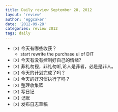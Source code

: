 ```yaml
---
title: Daily review September 28, 2012 
layout: 'review'
author: 'eggcaker'
date: '2012-09-28'
categories: review 2012
tags: daily
---
```



  * `[X]` 今天有哪些收获？ 
    * start rewrite the purchase ui of DIT 
  * `[X]` 今天有没有控制好自己的情绪? 
  * `[X]` 非礼勿视，非礼勿听,论人是非者，必是是非人。 
  * `[X]` 今天的计划完成了吗？ 
  * `[X]` 今天的好习惯执行了吗？ 
  * `[X]` 整理收集篮 
  * `[X]` 写日记 
  * `[X]` 记账 
  * `[X]` 发布日志草稿 

